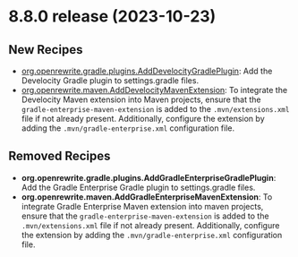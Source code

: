 # 8.8.0 release (2023-10-23)

## New Recipes

* [org.openrewrite.gradle.plugins.AddDevelocityGradlePlugin](https://docs.openrewrite.org/recipes/gradle/plugins/adddevelocitygradleplugin): Add the Develocity Gradle plugin to settings.gradle files. 
* [org.openrewrite.maven.AddDevelocityMavenExtension](https://docs.openrewrite.org/recipes/maven/adddevelocitymavenextension): To integrate the Develocity Maven extension into Maven projects, ensure that the `gradle-enterprise-maven-extension` is added to the `.mvn/extensions.xml` file if not already present. Additionally, configure the extension by adding the `.mvn/gradle-enterprise.xml` configuration file. 

## Removed Recipes

* **org.openrewrite.gradle.plugins.AddGradleEnterpriseGradlePlugin**: Add the Gradle Enterprise Gradle plugin to settings.gradle files. 
* **org.openrewrite.maven.AddGradleEnterpriseMavenExtension**: To integrate Gradle Enterprise Maven extension into maven projects, ensure that the `gradle-enterprise-maven-extension` is added to the `.mvn/extensions.xml` file if not already present. Additionally, configure the extension by adding the `.mvn/gradle-enterprise.xml` configuration file. 

